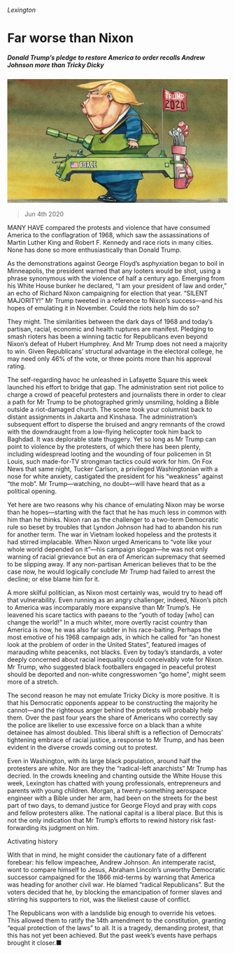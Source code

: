 ###### Lexington

# Far worse than Nixon 

##### Donald Trump’s pledge to restore America to order recalls Andrew Johnson more than Tricky Dicky 

![image](images/20200606_USD000_0.jpg) 

> Jun 4th 2020 

MANY HAVE compared the protests and violence that have consumed America to the conflagration of 1968, which saw the assassinations of Martin Luther King and Robert F. Kennedy and race riots in many cities. None has done so more enthusiastically than Donald Trump.

As the demonstrations against George Floyd’s asphyxiation began to boil in Minneapolis, the president warned that any looters would be shot, using a phrase synonymous with the violence of half a century ago. Emerging from his White House bunker he declared, “I am your president of law and order,” an echo of Richard Nixon campaigning for election that year. “SILENT MAJORITY!” Mr Trump tweeted in a reference to Nixon’s success—and his hopes of emulating it in November. Could the riots help him do so?


They might. The similarities between the dark days of 1968 and today’s partisan, racial, economic and health ruptures are manifest. Pledging to smash rioters has been a winning tactic for Republicans even beyond Nixon’s defeat of Hubert Humphrey. And Mr Trump does not need a majority to win. Given Republicans’ structural advantage in the electoral college, he may need only 46% of the vote, or three points more than his approval rating.

The self-regarding havoc he unleashed in Lafayette Square this week launched his effort to bridge that gap. The administration sent riot police to charge a crowd of peaceful protesters and journalists there in order to clear a path for Mr Trump to be photographed grimly unsmiling, holding a Bible outside a riot-damaged church. The scene took your columnist back to distant assignments in Jakarta and Kinshasa. The administration’s subsequent effort to disperse the bruised and angry remnants of the crowd with the downdraught from a low-flying helicopter took him back to Baghdad. It was deplorable state thuggery. Yet so long as Mr Trump can point to violence by the protesters, of which there has been plenty, including widespread looting and the wounding of four policemen in St Louis, such made-for-TV strongman tactics could work for him. On Fox News that same night, Tucker Carlson, a privileged Washingtonian with a nose for white anxiety, castigated the president for his “weakness” against “the mob”. Mr Trump—watching, no doubt—will have heard that as a political opening.

Yet here are two reasons why his chance of emulating Nixon may be worse than he hopes—starting with the fact that he has much less in common with him than he thinks. Nixon ran as the challenger to a two-term Democratic rule so beset by troubles that Lyndon Johnson had had to abandon his run for another term. The war in Vietnam looked hopeless and the protests it had stirred implacable. When Nixon urged Americans to “vote like your whole world depended on it”—his campaign slogan—he was not only warning of racial grievance but an era of American supremacy that seemed to be slipping away. If any non-partisan American believes that to be the case now, he would logically conclude Mr Trump had failed to arrest the decline; or else blame him for it.

A more skilful politician, as Nixon most certainly was, would try to head off that vulnerability. Even running as an angry challenger, indeed, Nixon’s pitch to America was incomparably more expansive than Mr Trump’s. He leavened his scare tactics with paeans to the “youth of today [who] can change the world!” In a much whiter, more overtly racist country than America is now, he was also far subtler in his race-baiting. Perhaps the most emotive of his 1968 campaign ads, in which he called for “an honest look at the problem of order in the United States”, featured images of marauding white peaceniks, not blacks. Even by today’s standards, a voter deeply concerned about racial inequality could conceivably vote for Nixon. Mr Trump, who suggested black footballers engaged in peaceful protest should be deported and non-white congresswomen “go home”, might seem more of a stretch.

The second reason he may not emulate Tricky Dicky is more positive. It is that his Democratic opponents appear to be constructing the majority he cannot—and the righteous anger behind the protests will probably help them. Over the past four years the share of Americans who correctly say the police are likelier to use excessive force on a black than a white detainee has almost doubled. This liberal shift is a reflection of Democrats’ tightening embrace of racial justice, a response to Mr Trump, and has been evident in the diverse crowds coming out to protest.

Even in Washington, with its large black population, around half the protesters are white. Nor are they the “radical-left anarchists” Mr Trump has decried. In the crowds kneeling and chanting outside the White House this week, Lexington has chatted with young professionals, entrepreneurs and parents with young children. Morgan, a twenty-something aerospace engineer with a Bible under her arm, had been on the streets for the best part of two days, to demand justice for George Floyd and pray with cops and fellow protesters alike. The national capital is a liberal place. But this is not the only indication that Mr Trump’s efforts to rewind history risk fast-forwarding its judgment on him.

Activating history

With that in mind, he might consider the cautionary fate of a different forebear: his fellow impeachee, Andrew Johnson. An intemperate racist, wont to compare himself to Jesus, Abraham Lincoln’s unworthy Democratic successor campaigned for the 1866 mid-terms by warning that America was heading for another civil war. He blamed “radical Republicans”. But the voters decided that he, by blocking the emancipation of former slaves and stirring his supporters to riot, was the likeliest cause of conflict.

The Republicans won with a landslide big enough to override his vetoes. This allowed them to ratify the 14th amendment to the constitution, granting “equal protection of the laws” to all. It is a tragedy, demanding protest, that this has not yet been achieved. But the past week’s events have perhaps brought it closer.■

